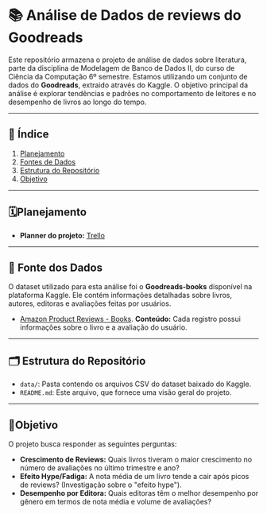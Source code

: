 # 📚 Análise de Dados de reviews do Goodreads

Este repositório armazena o projeto de análise de dados sobre literatura, parte da disciplina de Modelagem de Banco de Dados II, do curso de Ciência da Computação 6º semestre.
Estamos utilizando um conjunto de dados do **Goodreads**, extraido através do Kaggle. O objetivo principal da análise é explorar tendências e padrões no comportamento de leitores e no desempenho de livros ao longo do tempo.

---

## 📖 Índice

1. [Planejamento](#️planejamento)  
2. [Fontes de Dados](#fonte-dos-dados)  
3. [Estrutura do Repositório](#️estrutura-do-repositório)  
4. [Objetivo](#objetivo)  
   
---

## 🗓️Planejamento

* **Planner do projeto:** [Trello](https://trello.com/b/glsrUTGu)
---

## 🔗 Fonte dos Dados

O dataset utilizado para esta análise foi o **Goodreads-books** disponível na plataforma Kaggle. Ele contém informações detalhadas sobre livros, autores, editoras e avaliações feitas por usuários.
  
* [Amazon Product Reviews - Books](https://cseweb.ucsd.edu/~jmcauley/datasets.html).
 **Conteúdo:** Cada registro possui informações sobre o livro e a avaliação do usuário.

---

## 🗂️ Estrutura do Repositório

* `data/`: Pasta contendo os arquivos CSV do dataset baixado do Kaggle.
* `README.md`: Este arquivo, que fornece uma visão geral do projeto.

---

## 📍Objetivo
O projeto busca responder as seguintes perguntas:
*  **Crescimento de Reviews:** Quais livros tiveram o maior crescimento no número de avaliações no último trimestre e ano?
*  **Efeito Hype/Fadiga:** A nota média de um livro tende a cair após picos de reviews? (Investigação sobre o "efeito hype").
*  **Desempenho por Editora:** Quais editoras têm o melhor desempenho por gênero em termos de nota média e volume de avaliações?
